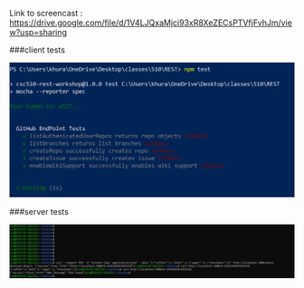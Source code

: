 Link to screencast : https://drive.google.com/file/d/1V4LJQxaMjci93xR8XeZECsPTVfjFvhJm/view?usp=sharing


###client tests

![](/Images/client.PNG)



###server tests

![](/Images/server.PNG)
